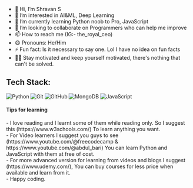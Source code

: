 - 👋 Hi, I’m Shravan S
- 👀 I’m interested in AI&ML, Deep Learning
- 🌱 I’m currently learning Python noob to Pro, JavaScript
- 💞️ I’m looking to collaborate on Programmers who can help me improve
- 📫 How to reach me (IG:- the_royal_ceo)
- 😄 Pronouns: He/Him
- ⚡ Fun fact: Is it necessary to say one. Lol I have no idea on fun facts
- 💪🏻 Stay motivated and keep yourself motivated, there's nothing that can't be solved.

## Tech Stack:
![Python](https://img.shields.io/badge/Python-3776AB?style=for-the-badge&logo=python&logoColor=white)
![Git](https://img.shields.io/badge/Git-F05032?style=for-the-badge&logo=git&logoColor=white)
![GitHub](https://img.shields.io/badge/GitHub-181717?style=for-the-badge&logo=github&logoColor=white)
![MongoDB](https://img.shields.io/badge/MongoDB-47A248?style=for-the-badge&logo=mongodb&logoColor=white)
![JavaScript](https://img.shields.io/badge/JavaScript-F7DF1E?style=for-the-badge&logo=javascript&logoColor=black)

<h4>Tips for learning</h4>
- I love reading and I learnt some of them while reading only. So I suggest this (https://www.w3schools.com/) To learn anything you want.<br>
- For Video learners I suggest you guys to see (https://www.youtube.com/@freecodecamp & https://www.youtube.com/@abdul_bari) You can learn Python and JavaScript with them at free of cost.<br>
- For more advanced version for learning from videos and blogs I suggest (https://www.udemy.com/), You can buy courses for less price when available and learn from it.<br>
- Happy coding.
<!---
TeamWork28/TeamWork28 is a ✨ special ✨ repository because its `README.md` (this file) appears on your GitHub profile.
You can click the Preview link to take a look at your changes.
--->
